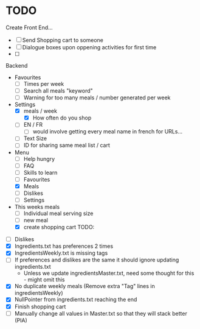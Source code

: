 # TODO
   Create Front End...
   - [ ]  Send Shopping  cart to someone
   - [ ]  Dialogue boxes upon oppening activities for first time
   - [ ]  

    
 Backend
- Favourites 
    - [ ]  Times per week
    - [ ]  Search all meals "keyword"
    - [ ]  Warning for too many meals / number generated per week
- Settings
    - [x]  meals / week
        - [x]  How often do you shop
    - [ ]  EN / FR
        - [ ]  would involve getting every meal name in french for URLs...
    - [ ]  Text Size
    - [ ]  ID for sharing same meal list / cart
- Menu 
    - [ ]  Help hungry
    - [ ]  FAQ
    - [ ]  Skills to learn
    - [ ]  Favourites
    - [x]  Meals
    - [ ]  Dislikes
    - [ ]  Settings
- This weeks meals
    - [ ]  Individual meal serving size
    - [ ]  new meal
    - [x]  create shopping cart
TODO:
- [ ] Dislikes 
- [x] Ingredients.txt has preferences 2 times 
- [x] IngredientsWeekly.txt is missing tags
- [ ] If preferences and dislikes are the same it should ignore updating ingredients.txt
    - Unless we update ingredientsMaster.txt, need some thought for this - might omit this
- [x] No duplicate weekly meals (Remove extra "Tag" lines in ingredientsWeekly)
- [x] NullPointer from ingredients.txt reaching the end
- [x] Finish shopping cart
- [ ] Manually change all values in Master.txt so that they will stack better (PIA)